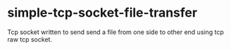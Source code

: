 # simple-tcp-socket-file-transfer
Tcp socket written to send send a file from one side to other end using tcp raw tcp socket.
